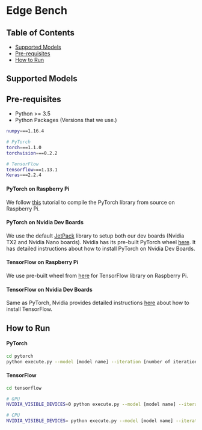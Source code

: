 # Edge Bench

## Table of Contents
* [Supported Models](#supported-models)
* [Pre-requisites](#pre-requisites)
* [How to Run](#how-to-run)

## Supported Models

## Pre-requisites
* Python >= 3.5
* Python Packages (Versions that we use.)
```bash
numpy===1.16.4

# PyTorch
torch===1.1.0
torchvision===0.2.2

# TensorFlow
tensorflow===1.13.1
Keras===2.2.4
```
#### PyTorch on Raspberry Pi
We follow [this](https://medium.com/hardware-interfacing/how-to-install-pytorch-v4-0-on-raspberry-pi-3b-odroids-and-other-arm-based-devices-91d62f2933c7)
tutorial to compile the PyTorch library from source on Raspberry Pi.

#### PyTorch on Nvidia Dev Boards
We use the default [JetPack](https://developer.nvidia.com/embedded/jetpack) 
library to setup both our dev boards (Nvidia TX2 and Nvidia Nano boards). Nvidia has its
pre-built PyTorch wheel [here](https://devtalk.nvidia.com/default/topic/1049071/jetson-nano/pytorch-for-jetson-nano/).
It has detailed instructions about how to install PyTorch on Nvidia Dev Boards.

#### TensorFlow on Raspberry Pi
We use pre-built wheel from [here](https://github.com/lhelontra/tensorflow-on-arm) for TensorFlow library on 
Raspberry Pi. 

#### TensorFlow on Nvidia Dev Boards
Same as PyTorch, Nvidia provides detailed instructions [here](https://docs.nvidia.com/deeplearning/frameworks/install-tf-jetson-platform/index.html#install)
about how to install TensorFlow.

## How to Run
#### PyTorch
```bash
cd pytorch
python execute.py --model [model name] --iteration [number of iterations] --cpu [Use CPU if set]
```

#### TensorFlow
```bash
cd tensorflow

# GPU
NVIDIA_VISIBLE_DEVICES=0 python execute.py --model [model name] --iteration [number of iterations]

# CPU
NVIDIA_VISIBLE_DEVICES= python execute.py --model [model name] --iteration [number of iterations]
```
